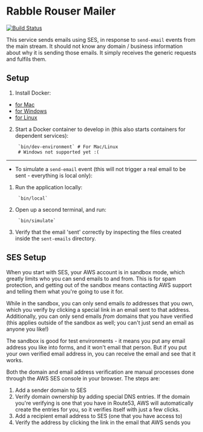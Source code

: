 # Rabble Rouser Mailer

[![Build Status](https://travis-ci.org/rabblerouser/mailer.svg?branch=master)](https://travis-ci.org/rabblerouser/mailer)


This service sends emails using SES, in response to `send-email` events from the main stream. It should not know any
domain / business information about why it is sending those emails. It simply receives the generic requests and fulfils
them.

## Setup

1. Install Docker:
  - [for Mac](https://docs.docker.com/docker-for-mac/)
  - [for Windows](https://docs.docker.com/docker-for-windows/)
  - [for Linux](https://docs.docker.com/engine/installation/linux/)

2. Start a Docker container to develop in (this also starts containers for dependent services):

        `bin/dev-environment` # For Mac/Linux
        # Windows not supported yet :(

---

* To simulate a `send-email` event (this will not trigger a real email to be sent -
  everything is local only):

1. Run the application locally:

        `bin/local`

2. Open up a second terminal, and run:

        `bin/simulate`

3. Verify that the email 'sent' correctly by inspecting the files created inside the `sent-emails` directory.

## SES Setup

When you start with SES, your AWS account is in sandbox mode, which greatly limits who you can send emails to and from.
This is for spam protection, and getting out of the sandbox means contacting AWS support and telling them what you're
going to use it for.

While in the sandbox, you can only send emails *to* addresses that you own, which you verify by clicking a special link
in an email sent to that address. Additionally, you can only send emails *from* domains that you have verified (this
applies outside of the sandbox as well; you can't just send an email as anyone you like!)

The sandbox is good for test environments - it means you put any email address you like into forms, and it won't email
that person. But if you put your own verified email address in, you can receive the email and see that it works.

Both the domain and email address verification are manual processes done through the AWS SES console in your browser.
The steps are:

 1. Add a sender domain to SES
 2. Verify domain ownership by adding special DNS entries. If the domain you're verifying is one that you have in
 Route53, AWS will automatically create the entries for you, so it verifies itself with just a few clicks.
 3. Add a recipient email address to SES (one that you have access to)
 4. Verify the address by clicking the link in the email that AWS sends you

